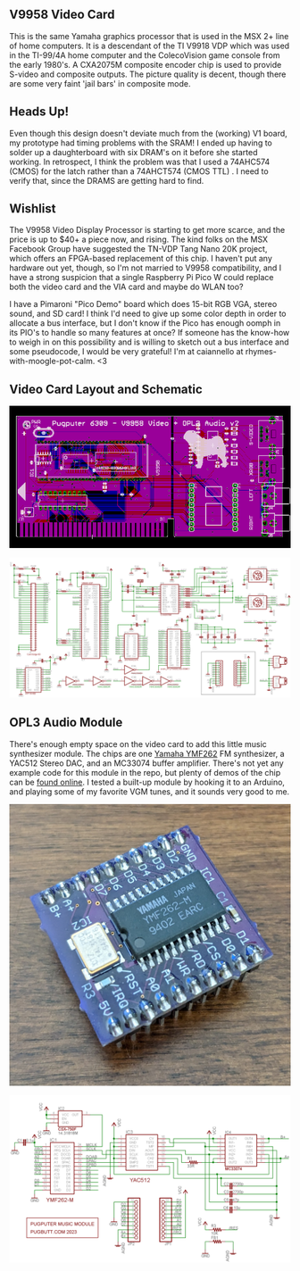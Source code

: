 ## V9958 Video Card

This is the same Yamaha graphics processor that is used in the MSX 2+ line of home computers. It is a descendant of the TI V9918 VDP which was used in the TI-99/4A home computer and the ColecoVision game console from the early 1980's. A CXA2075M composite encoder chip is used to provide S-video and composite outputs. The picture quality is decent, though there are some very faint 'jail bars' in composite mode.

## Heads Up!

Even though this design doesn't deviate much from the (working) V1 board, my prototype had timing problems with the SRAM! I ended up having to solder up a daughterboard with six DRAM's on it before she started working. In retrospect, I think the problem was that I used a 74AHC574 (CMOS) for the latch rather than a 74AHCT574 (CMOS TTL) . I need to verify that, since the DRAMS are getting hard to find. 

## Wishlist

The V9958 Video Display Processor is starting to get more scarce, and the price is up to $40+ a piece now, and rising. The kind folks on the MSX Facebook Group have suggested the TN-VDP Tang Nano 20K project, which offers an FPGA-based replacement of this chip. I haven't put any hardware out yet, though, so I'm not married to V9958 compatibility, and I have a strong suspicion that a single Raspberry Pi Pico W could replace both the video card and the VIA card and maybe do WLAN too?

I have a Pimaroni "Pico Demo" board which does 15-bit RGB VGA, stereo sound, and SD card! I think I'd need to give up some color depth in order to allocate a bus interface, but I don't know if the Pico has enough oomph in its PIO's to handle so many features at once? If someone has the know-how to weigh in on this possibility and is willing to sketch out a bus interface and some pseudocode, I would be very grateful! I'm at caiannello at rhymes-with-moogle-pot-calm.  <3

## Video Card Layout and Schematic

![V9958 Layout](https://raw.githubusercontent.com/caiannello/Pugputer6309/main/Hardware/V9958%20Video%20Card/V9958%20Video%20Card%20Layout.png)

![V9958 Schematic](https://raw.githubusercontent.com/caiannello/Pugputer6309/main/Hardware/V9958%20Video%20Card/V9958%20Video%20Card%20Schematic.png)

## OPL3 Audio Module

There's enough empty space on the video card to add this little music synthesizer module. The chips are one [Yamaha YMF262](https://www.polynominal.com/yamaha-opl3/) FM synthesizer, a YAC512 Stereo DAC, and an MC33074 buffer amplifier. There's not yet any example code for this module in the repo, but plenty of demos of the chip can be [found online](https://www.youtube.com/watch?v=GBQ2RzsHe1g). I tested a built-up module by hooking it to an Arduino, and playing some of my favorite VGM tunes, and it sounds very good to me.

![OPL3 Module](https://raw.githubusercontent.com/caiannello/Pugputer6309/main/Hardware/V9958%20Video%20Card/opl3_module_prototype.jpg)

![OPL3 Schematic](https://raw.githubusercontent.com/caiannello/Pugputer6309/main/Hardware/V9958%20Video%20Card/opl3_module_schematic.png)
